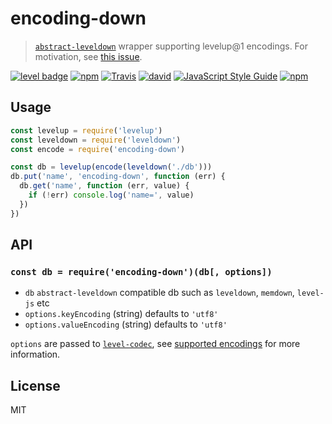 # encoding-down

> [`abstract-leveldown`](https://github.com/level/abstract-leveldown) wrapper supporting levelup@1 encodings. For motivation, see [this issue](https://github.com/Level/levelup/pull/367).

[![level badge][level-badge]](https://github.com/level/awesome)
[![npm](https://img.shields.io/npm/v/encoding-down.svg)](https://www.npmjs.com/package/encoding-down)
[![Travis](https://travis-ci.org/Level/encoding-down.svg?branch=master)](https://travis-ci.org/Level/encoding-down)
[![david](https://david-dm.org/Level/encoding-down.svg)](https://david-dm.org/level/encoding-down)
[![JavaScript Style Guide](https://img.shields.io/badge/code_style-standard-brightgreen.svg)](https://standardjs.com)
[![npm](https://img.shields.io/npm/dm/encoding-down.svg)](https://www.npmjs.com/package/encoding-down)

## Usage

```js
const levelup = require('levelup')
const leveldown = require('leveldown')
const encode = require('encoding-down')

const db = levelup(encode(leveldown('./db')))
db.put('name', 'encoding-down', function (err) {
  db.get('name', function (err, value) {
    if (!err) console.log('name=', value)
  })
})
```

## API

### `const db = require('encoding-down')(db[, options])`

* `db` `abstract-leveldown` compatible db such as `leveldown`, `memdown`, `level-js` etc
* `options.keyEncoding` (string) defaults to `'utf8'`
* `options.valueEncoding` (string) defaults to `'utf8'`

`options` are passed to [`level-codec`](https://github.com/level/codec), see [supported encodings](https://github.com/Level/codec#encodings) for more information.

## License

MIT

[level-badge]: http://leveldb.org/img/badge.svg
